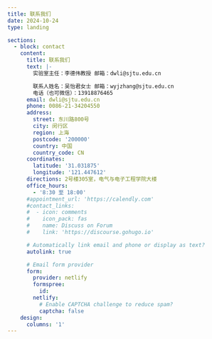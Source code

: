 ```yaml
---
title: 联系我们
date: 2024-10-24
type: landing

sections:
  - block: contact
    content:
      title: 联系我们
      text: |-
        实验室主任：李德伟教授 邮箱：dwli@sjtu.edu.cn

        联系人姓名：吴怡君女士 邮箱：wyjzhang@sjtu.edu.cn
        电话（也可微信）：13918876465
      email: dwli@sjtu.edu.cn
      phone: 0086-21-34204550
      address:
        street: 东川路800号
        city: 闵行区
        region: 上海
        postcode: '200000'
        country: 中国
        country_code: CN
      coordinates:
        latitude: '31.031875'
        longitude: '121.447612'
      directions: 2号楼305室，电气与电子工程学院大楼
      office_hours:
        - '8:30 至 18:00'
      #appointment_url: 'https://calendly.com'
      #contact_links:
      #  - icon: comments
      #    icon_pack: fas
      #    name: Discuss on Forum
      #    link: 'https://discourse.gohugo.io'

      # Automatically link email and phone or display as text?
      autolink: true

      # Email form provider
      form:
        provider: netlify
        formspree:
          id:
        netlify:
          # Enable CAPTCHA challenge to reduce spam?
          captcha: false
    design:
      columns: '1'
---
```

